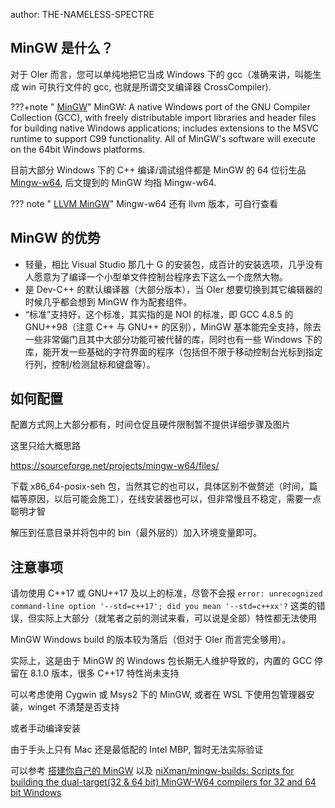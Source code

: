 author: THE-NAMELESS-SPECTRE

## MinGW 是什么？

对于 OIer 而言，您可以单纯地把它当成 Windows 下的 gcc（准确来讲，叫能生成 win 可执行文件的 gcc, 也就是所谓交叉编译器 CrossCompiler).

???+note " [MinGW](https://sourceforge.net/projects/mingw/)"
    MinGW: A native Windows port of the GNU Compiler Collection (GCC), with freely distributable import libraries and header files for building native Windows applications; includes extensions to the MSVC runtime to support C99 functionality. All of MinGW's software will execute on the 64bit Windows platforms.

目前大部分 Windows 下的 C++ 编译/调试组件都是 MinGW 的 64 位衍生品 [Mingw-w64](http://www.mingw-w64.org/), 后文提到的 MinGW 均指 Mingw-w64.

??? note " [LLVM MinGW](https://github.com/mstorsjo/llvm-mingw)"
    Mingw-w64 还有 llvm 版本，可自行查看

## MinGW 的优势

- 轻量，相比 Visual Studio 那几十 G 的安装包，成百计的安装选项，几乎没有人愿意为了编译一个小型单文件控制台程序去下这么一个庞然大物。
- 是 Dev-C++ 的默认编译器（大部分版本），当 OIer 想要切换到其它编辑器的时候几乎都会想到 MinGW 作为配套组件。
- “标准”支持好，这个标准，其实指的是 NOI 的标准，即 GCC 4.8.5 的 GNU++98（注意 C++ 与 GNU++ 的区别），MinGW 基本能完全支持，除去一些非常偏门且其中大部分功能可被代替的库，同时也有一些 Windows 下的库，能开发一些基础的字符界面的程序（包括但不限于移动控制台光标到指定行列，控制/检测鼠标和键盘等）。

## 如何配置

配置方式网上大部分都有，时间仓促且硬件限制暂不提供详细步骤及图片

这里只给大概思路

<https://sourceforge.net/projects/mingw-w64/files/>

下载 x86_64-posix-seh 包，当然其它的也可以，具体区别不做赘述（时间，篇幅等原因，以后可能会施工），在线安装器也可以，但非常慢且不稳定，需要一点聪明才智

解压到任意目录并将包中的 bin（最外层的）加入环境变量即可。

## 注意事项

请勿使用 C++17 或 GNU++17 及以上的标准，尽管不会报 `error: unrecognized command-line option '--std=c++17'; did you mean '--std=c++xx'?` 这类的错误，但实际上大部分（就笔者之前的测试来看，可以说是全部）特性都无法使用

MinGW Windows build 的版本较为落后（但对于 OIer 而言完全够用）。

实际上，这是由于 MinGW 的 Windows 包长期无人维护导致的，内置的 GCC 停留在 8.1.0 版本，很多 C++17 特性尚未支持

可以考虑使用 Cygwin 或 Msys2 下的 MinGW, 或者在 WSL 下使用包管理器安装，winget 不清楚是否支持

或者手动编译安装

由于手头上只有 Mac 还是最低配的 Intel MBP, 暂时无法实际验证

可以参考 [搭建你自己的 MinGW](https://guyutongxue.github.io/blogs/build_mingw.html) 以及 [niXman/mingw-builds: Scripts for building the dual-target(32 & 64 bit) MinGW-W64 compilers for 32 and 64 bit Windows](https://github.com/niXman/mingw-builds)
